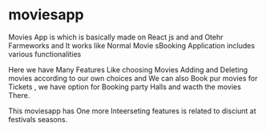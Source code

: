 # moviesapp

Movies App is which is basically made on React js and and Otehr Farmeworks and It works like Normal Movie sBooking Application includes various functionalities

Here we have Many Features Like choosing Movies Adding and Deleting movies according to our own choices and We can also Book pur movies for Tickets , we have option for Booking party Halls and wacth the movies There.

This moviesapp has One more Inteerseting features is related to disciunt at festivals seasons.
